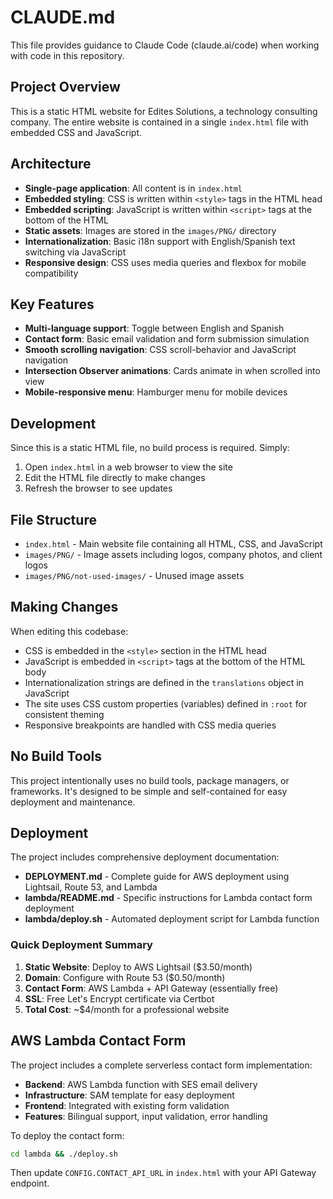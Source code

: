 # CLAUDE.md

This file provides guidance to Claude Code (claude.ai/code) when working with code in this repository.

## Project Overview

This is a static HTML website for Edites Solutions, a technology consulting company. The entire website is contained in a single `index.html` file with embedded CSS and JavaScript.

## Architecture

- **Single-page application**: All content is in `index.html`
- **Embedded styling**: CSS is written within `<style>` tags in the HTML head
- **Embedded scripting**: JavaScript is written within `<script>` tags at the bottom of the HTML
- **Static assets**: Images are stored in the `images/PNG/` directory
- **Internationalization**: Basic i18n support with English/Spanish text switching via JavaScript
- **Responsive design**: CSS uses media queries and flexbox for mobile compatibility

## Key Features

- **Multi-language support**: Toggle between English and Spanish
- **Contact form**: Basic email validation and form submission simulation
- **Smooth scrolling navigation**: CSS scroll-behavior and JavaScript navigation
- **Intersection Observer animations**: Cards animate in when scrolled into view
- **Mobile-responsive menu**: Hamburger menu for mobile devices

## Development

Since this is a static HTML file, no build process is required. Simply:

1. Open `index.html` in a web browser to view the site
2. Edit the HTML file directly to make changes
3. Refresh the browser to see updates

## File Structure

- `index.html` - Main website file containing all HTML, CSS, and JavaScript
- `images/PNG/` - Image assets including logos, company photos, and client logos
- `images/PNG/not-used-images/` - Unused image assets

## Making Changes

When editing this codebase:

- CSS is embedded in the `<style>` section in the HTML head
- JavaScript is embedded in `<script>` tags at the bottom of the HTML body
- Internationalization strings are defined in the `translations` object in JavaScript
- The site uses CSS custom properties (variables) defined in `:root` for consistent theming
- Responsive breakpoints are handled with CSS media queries

## No Build Tools

This project intentionally uses no build tools, package managers, or frameworks. It's designed to be simple and self-contained for easy deployment and maintenance.

## Deployment

The project includes comprehensive deployment documentation:

- **DEPLOYMENT.md** - Complete guide for AWS deployment using Lightsail, Route 53, and Lambda
- **lambda/README.md** - Specific instructions for Lambda contact form deployment
- **lambda/deploy.sh** - Automated deployment script for Lambda function

### Quick Deployment Summary

1. **Static Website**: Deploy to AWS Lightsail ($3.50/month)
2. **Domain**: Configure with Route 53 ($0.50/month)
3. **Contact Form**: AWS Lambda + API Gateway (essentially free)
4. **SSL**: Free Let's Encrypt certificate via Certbot
5. **Total Cost**: ~$4/month for a professional website

## AWS Lambda Contact Form

The project includes a complete serverless contact form implementation:

- **Backend**: AWS Lambda function with SES email delivery
- **Infrastructure**: SAM template for easy deployment
- **Frontend**: Integrated with existing form validation
- **Features**: Bilingual support, input validation, error handling

To deploy the contact form:
```bash
cd lambda && ./deploy.sh
```

Then update `CONFIG.CONTACT_API_URL` in `index.html` with your API Gateway endpoint.